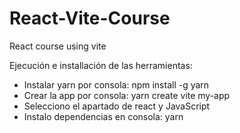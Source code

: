# React-Vite-Course
React course using vite

Ejecución e installación de las herramientas:

- Instalar yarn por consola: npm install -g yarn
- Crear la app por consola: yarn create vite my-app
- Selecciono el apartado de react y JavaScript
- Instalo dependencias en consola: yarn

